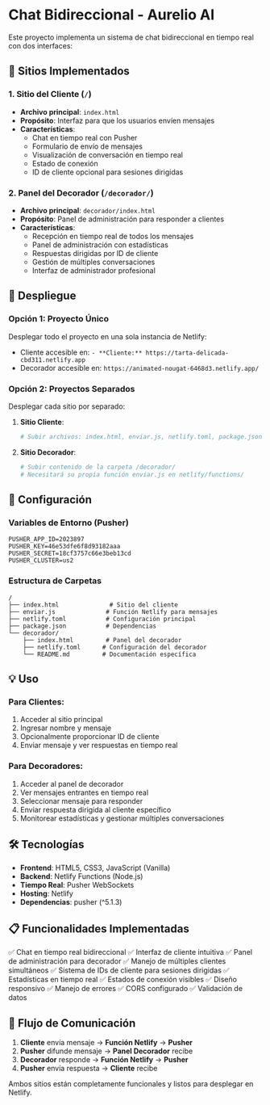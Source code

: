 # Chat Bidireccional - Aurelio AI

Este proyecto implementa un sistema de chat bidireccional en tiempo real con dos interfaces:

## 🎯 Sitios Implementados

### 1. **Sitio del Cliente** (`/`)
- **Archivo principal**: `index.html`
- **Propósito**: Interfaz para que los usuarios envíen mensajes
- **Características**:
  - Chat en tiempo real con Pusher
  - Formulario de envío de mensajes
  - Visualización de conversación en tiempo real
  - Estado de conexión
  - ID de cliente opcional para sesiones dirigidas

### 2. **Panel del Decorador** (`/decorador/`)
- **Archivo principal**: `decorador/index.html`
- **Propósito**: Panel de administración para responder a clientes
- **Características**:
  - Recepción en tiempo real de todos los mensajes
  - Panel de administración con estadísticas
  - Respuestas dirigidas por ID de cliente
  - Gestión de múltiples conversaciones
  - Interfaz de administrador profesional

## 🚀 Despliegue

### Opción 1: Proyecto Único
Desplegar todo el proyecto en una sola instancia de Netlify:
- Cliente accesible en: `- **Cliente:** https://tarta-delicada-cbd311.netlify.app`
- Decorador accesible en: `https://animated-nougat-6468d3.netlify.app/`

### Opción 2: Proyectos Separados
Desplegar cada sitio por separado:

1. **Sitio Cliente**:
   ```bash
   # Subir archivos: index.html, enviar.js, netlify.toml, package.json
   ```

2. **Sitio Decorador**:
   ```bash
   # Subir contenido de la carpeta /decorador/
   # Necesitará su propia función enviar.js en netlify/functions/
   ```

## 🔧 Configuración

### Variables de Entorno (Pusher)
```
PUSHER_APP_ID=2023897
PUSHER_KEY=46e53dfe6f8d93182aaa
PUSHER_SECRET=18cf3757c66e3beb13cd
PUSHER_CLUSTER=us2
```

### Estructura de Carpetas
```
/
├── index.html              # Sitio del cliente
├── enviar.js              # Función Netlify para mensajes
├── netlify.toml           # Configuración principal
├── package.json           # Dependencias
└── decorador/
    ├── index.html         # Panel del decorador
    ├── netlify.toml      # Configuración del decorador
    └── README.md         # Documentación específica
```

## 💡 Uso

### Para Clientes:
1. Acceder al sitio principal
2. Ingresar nombre y mensaje
3. Opcionalmente proporcionar ID de cliente
4. Enviar mensaje y ver respuestas en tiempo real

### Para Decoradores:
1. Acceder al panel de decorador
2. Ver mensajes entrantes en tiempo real
3. Seleccionar mensaje para responder
4. Enviar respuesta dirigida al cliente específico
5. Monitorear estadísticas y gestionar múltiples conversaciones

## 🛠️ Tecnologías

- **Frontend**: HTML5, CSS3, JavaScript (Vanilla)
- **Backend**: Netlify Functions (Node.js)
- **Tiempo Real**: Pusher WebSockets
- **Hosting**: Netlify
- **Dependencias**: pusher (^5.1.3)

## 📋 Funcionalidades Implementadas

✅ Chat en tiempo real bidireccional
✅ Interfaz de cliente intuitiva
✅ Panel de administración para decorador
✅ Manejo de múltiples clientes simultáneos
✅ Sistema de IDs de cliente para sesiones dirigidas
✅ Estadísticas en tiempo real
✅ Estados de conexión visibles
✅ Diseño responsivo
✅ Manejo de errores
✅ CORS configurado
✅ Validación de datos

## 🔄 Flujo de Comunicación

1. **Cliente** envía mensaje → **Función Netlify** → **Pusher**
2. **Pusher** difunde mensaje → **Panel Decorador** recibe
3. **Decorador** responde → **Función Netlify** → **Pusher**
4. **Pusher** envía respuesta → **Cliente** recibe

Ambos sitios están completamente funcionales y listos para desplegar en Netlify.
